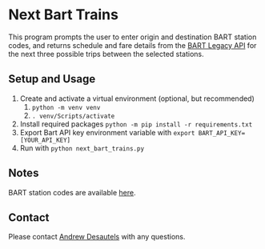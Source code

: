# Next Bart Trains

This program prompts the user to enter origin and destination BART station
codes, and returns schedule and fare details from the [BART Legacy API](https://www.bart.gov/schedules/developers/api) for the next three possible trips
between the selected stations.

## Setup and Usage

1. Create and activate a virtual environment (optional, but recommended)
   1. `python -m venv venv`
   2. `. venv/Scripts/activate` 
2. Install required packages `python -m pip install -r requirements.txt`
3. Export Bart API key environment variable with `export BART_API_KEY=[YOUR_API_KEY]`
4. Run with `python next_bart_trains.py`

## Notes

BART station codes are available [here](https://api.bart.gov/api/stn.aspx?cmd=stns&key=MW9S-E7SL-26DU-VV8V&json=y).

## Contact

Please contact [Andrew Desautels](mailto:andrew.desautels@steergroup.com) with any questions.